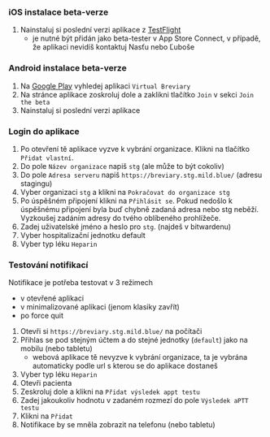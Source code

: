 ### iOS instalace beta-verze
1. Nainstaluj si poslední verzi aplikace z [TestFlight](https://developer.apple.com/testflight/)
   - je nutné být přidán jako beta-tester v App Store Connect, v případě, že aplikaci nevidíš kontaktuj Nasťu nebo Ľuboše

### Android instalace beta-verze
1. Na [Google Play](https://play.google.com/) vyhledej aplikaci `Virtual Breviary`
2. Na stránce aplikace zoskroluj dole a zaklikni tlačítko `Join` v sekci `Join the beta`
3. Nainstaluj si poslední verzi aplikace

### Login do aplikace
1. Po otevření tě aplikace vyzve k vybrání organizace. Klikni na tlačítko `Přidat vlastní`.
2. Do pole `Název organizace` napiš `stg` (ale může to být cokoliv)
3. Do pole `Adresa serveru` napiš `https://breviary.stg.mild.blue/` (adresu stagingu)
4. Vyber organizaci `stg` a klikni na `Pokračovat do organizace stg`
5. Po úspěšném připojení klikni na `Přihlásit se`. Pokud nedošlo k úspěšnému připojení byla buď chybně zadaná adresa nebo stg neběží. Vyzkoušej zadáním adresy do tvého oblíbeného prohlížeče.
6. Zadej uživatelské jméno a heslo pro `stg`. (najdeš v bitwardenu)
7. Vyber hospitalizační jednotku default
8. Vyber typ léku `Heparin`

### Testování notifikací
Notifikace je potřeba testovat v 3 režimech
- v otevřené aplikaci
- v minimalizované aplikaci (jenom klasiky zavřít)
- po force quit 

1. Otevři si `https://breviary.stg.mild.blue/` na počítači
2. Přihlas se pod stejným účtem a do stejné jednotky (`default`) jako na mobilu (nebo tabletu)
   - webová aplikace tě nevyzve k vybrání organizace, ta je vybrána automaticky podle url s kterou se do aplikace dostaneš
3. Vyber typ léku `Heparin`
4. Otevři pacienta
5. Zeskroluj dole a klikni na `Přidat výsledek appt testu`
6. Zadej jakoukoliv hodnotu v zadaném rozmezí do pole `Výsledek aPTT testu`
7. Klikni na `Přidat`
8. Notifikace by se mněla zobrazit na telefonu (nebo tabletu)